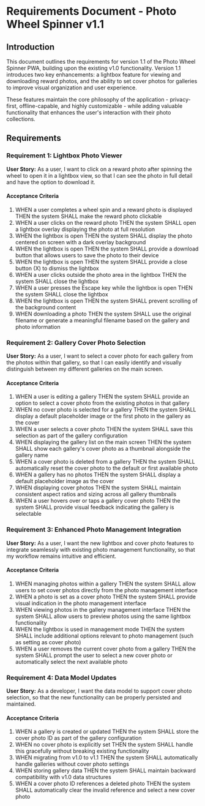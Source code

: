 # Requirements Document - Photo Wheel Spinner v1.1

## Introduction

This document outlines the requirements for version 1.1 of the Photo Wheel Spinner PWA, building upon the existing v1.0 functionality. Version 1.1 introduces two key enhancements: a lightbox feature for viewing and downloading reward photos, and the ability to set cover photos for galleries to improve visual organization and user experience.

These features maintain the core philosophy of the application - privacy-first, offline-capable, and highly customizable - while adding valuable functionality that enhances the user's interaction with their photo collections.

## Requirements

### Requirement 1: Lightbox Photo Viewer

**User Story:** As a user, I want to click on a reward photo after spinning the wheel to open it in a lightbox view, so that I can see the photo in full detail and have the option to download it.

#### Acceptance Criteria

1. WHEN a user completes a wheel spin and a reward photo is displayed THEN the system SHALL make the reward photo clickable
2. WHEN a user clicks on the reward photo THEN the system SHALL open a lightbox overlay displaying the photo at full resolution
3. WHEN the lightbox is open THEN the system SHALL display the photo centered on screen with a dark overlay background
4. WHEN the lightbox is open THEN the system SHALL provide a download button that allows users to save the photo to their device
5. WHEN the lightbox is open THEN the system SHALL provide a close button (X) to dismiss the lightbox
6. WHEN a user clicks outside the photo area in the lightbox THEN the system SHALL close the lightbox
7. WHEN a user presses the Escape key while the lightbox is open THEN the system SHALL close the lightbox
8. WHEN the lightbox is open THEN the system SHALL prevent scrolling of the background content
9. WHEN downloading a photo THEN the system SHALL use the original filename or generate a meaningful filename based on the gallery and photo information

### Requirement 2: Gallery Cover Photo Selection

**User Story:** As a user, I want to select a cover photo for each gallery from the photos within that gallery, so that I can easily identify and visually distinguish between my different galleries on the main screen.

#### Acceptance Criteria

1. WHEN a user is editing a gallery THEN the system SHALL provide an option to select a cover photo from the existing photos in that gallery
2. WHEN no cover photo is selected for a gallery THEN the system SHALL display a default placeholder image or the first photo in the gallery as the cover
3. WHEN a user selects a cover photo THEN the system SHALL save this selection as part of the gallery configuration
4. WHEN displaying the gallery list on the main screen THEN the system SHALL show each gallery's cover photo as a thumbnail alongside the gallery name
5. WHEN a cover photo is deleted from a gallery THEN the system SHALL automatically reset the cover photo to the default or first available photo
6. WHEN a gallery has no photos THEN the system SHALL display a default placeholder image as the cover
7. WHEN displaying cover photos THEN the system SHALL maintain consistent aspect ratios and sizing across all gallery thumbnails
8. WHEN a user hovers over or taps a gallery cover photo THEN the system SHALL provide visual feedback indicating the gallery is selectable

### Requirement 3: Enhanced Photo Management Integration

**User Story:** As a user, I want the new lightbox and cover photo features to integrate seamlessly with existing photo management functionality, so that my workflow remains intuitive and efficient.

#### Acceptance Criteria

1. WHEN managing photos within a gallery THEN the system SHALL allow users to set cover photos directly from the photo management interface
2. WHEN a photo is set as a cover photo THEN the system SHALL provide visual indication in the photo management interface
3. WHEN viewing photos in the gallery management interface THEN the system SHALL allow users to preview photos using the same lightbox functionality
4. WHEN the lightbox is used in management mode THEN the system SHALL include additional options relevant to photo management (such as setting as cover photo)
5. WHEN a user removes the current cover photo from a gallery THEN the system SHALL prompt the user to select a new cover photo or automatically select the next available photo

### Requirement 4: Data Model Updates

**User Story:** As a developer, I want the data model to support cover photo selection, so that the new functionality can be properly persisted and maintained.

#### Acceptance Criteria

1. WHEN a gallery is created or updated THEN the system SHALL store the cover photo ID as part of the gallery configuration
2. WHEN no cover photo is explicitly set THEN the system SHALL handle this gracefully without breaking existing functionality
3. WHEN migrating from v1.0 to v1.1 THEN the system SHALL automatically handle galleries without cover photo settings
4. WHEN storing gallery data THEN the system SHALL maintain backward compatibility with v1.0 data structures
5. WHEN a cover photo ID references a deleted photo THEN the system SHALL automatically clear the invalid reference and select a new cover photo